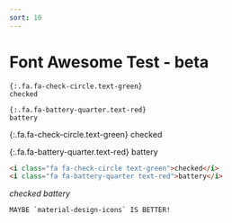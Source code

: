 ```yaml
---
sort: 10
---
```


# Font Awesome Test - beta

```
{:.fa.fa-check-circle.text-green}
checked

{:.fa.fa-battery-quarter.text-red}
battery
```

{:.fa.fa-check-circle.text-green}
checked

{:.fa.fa-battery-quarter.text-red}
battery

```html
<i class="fa fa-check-circle text-green">checked</i>
<i class="fa fa-battery-quarter text-red">battery</i>
```

<i class="fa fa-check-circle text-green">checked</i>
<i class="fa fa-battery-quarter text-red">battery</i>

```note
MAYBE `material-design-icons` IS BETTER!
```
